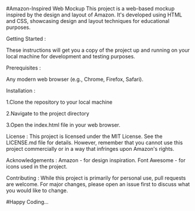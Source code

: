 #Amazon-Inspired Web Mockup
This project is a web-based mockup inspired by the design and layout of Amazon. It's developed using HTML and CSS, showcasing design and layout techniques for educational purposes.

Getting Started : 

These instructions will get you a copy of the project up and running on your local machine for development and testing purposes.

Prerequisites :

Any modern web browser (e.g., Chrome, Firefox, Safari).

Installation :

1.Clone the repository to your local machine

2.Navigate to the project directory

3.Open the index.html file in your web browser.

License :
This project is licensed under the MIT License. See the LICENSE.md file for details. However, remember that you cannot use this project commercially or in a way that infringes upon Amazon's rights.

Acknowledgements :
Amazon - for design inspiration.
Font Awesome - for icons used in the project.
 
Contributing :
While this project is primarily for personal use, pull requests are welcome. For major changes, please open an issue first to discuss what you would like to change.

#Happy Coding...